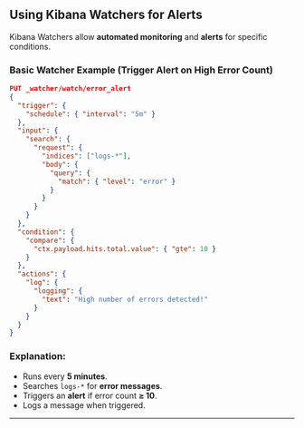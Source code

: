 
## **Using Kibana Watchers for Alerts**
Kibana Watchers allow **automated monitoring** and **alerts** for specific conditions.

### **Basic Watcher Example (Trigger Alert on High Error Count)**
```json
PUT _watcher/watch/error_alert
{
  "trigger": {
    "schedule": { "interval": "5m" }
  },
  "input": {
    "search": {
      "request": {
        "indices": ["logs-*"],
        "body": {
          "query": {
            "match": { "level": "error" }
          }
        }
      }
    }
  },
  "condition": {
    "compare": {
      "ctx.payload.hits.total.value": { "gte": 10 }
    }
  },
  "actions": {
    "log": {
      "logging": {
        "text": "High number of errors detected!"
      }
    }
  }
}
```
### **Explanation:**
- Runs every **5 minutes**.
- Searches `logs-*` for **error messages**.
- Triggers an **alert** if error count **≥ 10**.
- Logs a message when triggered.

---
